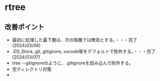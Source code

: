 # rtree

## 改善ポイント
* 最初に処理した最下層は、次の階層では無効とする。・・・完了(2024/03/06)
* .DS_Store,.git,.gitignore,.vscode等をデフォルトで除外する。・・・完了(2024/03/07)
* tree --gitignoreのように、.gitignoreを読み込んで除外する。
* 空ディレクトリ対策
*